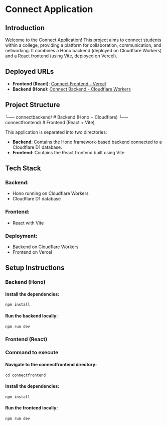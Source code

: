 # Connect Application

## Introduction
Welcome to the Connect Application! This project aims to connect students within a college, providing a platform for collaboration, communication, and networking. It combines a Hono backend (deployed on Cloudflare Workers) and a React frontend (using Vite, deployed on Vercel).

## Deployed URLs
- **Frontend (React)**: [Connect Frontend - Vercel](https://your-vercel-url.com)
- **Backend (Hono)**: [Connect Backend - Cloudflare Workers](https://your-cloudflare-url.com)

## Project Structure

└── connectbackend/ # Backend (Hono + Cloudflare) 
└── connectfrontend/ # Frontend (React + Vite)


This application is separated into two directories:

- **Backend**: Contains the Hono framework-based backend connected to a Cloudflare D1 database.
- **Frontend**: Contains the React frontend built using Vite.

## Tech Stack
### Backend:
- Hono running on Cloudflare Workers
- Cloudflare D1 database

### Frontend:
- React with Vite

### Deployment:
- Backend on Cloudflare Workers
- Frontend on Vercel

## Setup Instructions
### Backend (Hono)

   
#### Install the dependencies:
    npm install
#### Run the backend locally:
    npm run dev
    
### Frontend (React)

### Command to execute
#### Navigate to the connectfrontend directory:
    cd connectfrontend
#### Install the dependencies:
    npm install
#### Run the frontend locally:
    npm run dev
    
    

    


   
   
